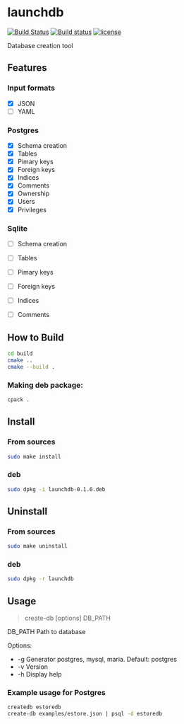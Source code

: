 # launchdb

[![Build Status](https://travis-ci.org/m1nuz/launchdb.svg?branch=master)](https://travis-ci.org/m1nuz/launchdb)
[![Build status](https://ci.appveyor.com/api/projects/status/cc3j3dnf9adam07q/branch/master?svg=true)](https://ci.appveyor.com/project/m1nuz/launchdb/branch/master)
[![license](https://img.shields.io/github/license/mashape/apistatus.svg?maxAge=2592000?style=flat-square)](https://github.com/m1nuz/launchdb/blob/master/LICENSE)

Database creation tool

## Features

### Input formats
- [x] JSON
- [ ] YAML

### Postgres
- [x] Schema creation
- [x] Tables
- [x] Pimary keys
- [x] Foreign keys
- [x] Indices
- [x] Comments
- [x] Ownership
- [x] Users
- [x] Privileges

### Sqlite
- [ ] Schema creation
- [ ] Tables
- [ ] Pimary keys
- [ ] Foreign keys
- [ ] Indices
- [ ] Comments


## How to Build
```sh
cd build
cmake ..
cmake --build .
```
### Making deb package:
```sh
cpack .
```

## Install
### From sources
```sh
sudo make install
```

### deb
```sh
sudo dpkg -i launchdb-0.1.0.deb
```

## Uninstall
### From sources
```sh
sudo make uninstall
```
### deb
```sh
sudo dpkg -r launchdb
```

## Usage
> create-db [options] DB_PATH

DB_PATH Path to database

Options:
- -g Generator postgres, mysql, maria. Default: postgres
- -v Version
- -h Display help

### Example usage for Postgres
```sh
createdb estoredb
create-db examples/estore.json | psql -d estoredb
```
